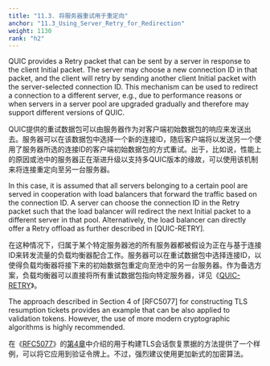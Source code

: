 ```yaml
---
title: "11.3. 将服务器重试用于重定向"
anchor: "11.3_Using_Server_Retry_for_Redirection"
weight: 1130
rank: "h2"
---
```


QUIC provides a Retry packet that can be sent by a server in response to the client Initial packet. The server may choose a new connection ID in that packet, and the client will retry by sending another client Initial packet with the server-selected connection ID. This mechanism can be used to redirect a connection to a different server, e.g., due to performance reasons or when servers in a server pool are upgraded gradually and therefore may support different versions of QUIC.

QUIC提供的重试数据包可以由服务器作为对客户端初始数据包的响应来发送出去。服务器可以在该数据包中选择一个新的连接ID，随后客户端将以发送另一个使用了服务器所选的连接ID的客户端初始数据包的方式重试。出于，比如说，性能上的原因或池中的服务器正在渐进升级以支持多QUIC版本的缘故，可以使用该机制来将连接重定向至另一台服务器。

In this case, it is assumed that all servers belonging to a certain pool are served in cooperation with load balancers that forward the traffic based on the connection ID. A server can choose the connection ID in the Retry packet such that the load balancer will redirect the next Initial packet to a different server in that pool. Alternatively, the load balancer can directly offer a Retry offload as further described in [QUIC-RETRY].

在这种情况下，归属于某个特定服务器池的所有服务器都被假设为正在与基于连接ID来转发流量的负载均衡器配合工作。服务器可以在重试数据包中选择连接ID，以使得负载均衡器将接下来的初始数据包重定向至池中的另一台服务器。作为备选方案，负载均衡器可以直接将所有重试数据包指向特定服务器，详见《[QUIC-RETRY]()》。

The approach described in Section 4 of [RFC5077] for constructing TLS resumption tickets provides an example that can be also applied to validation tokens. However, the use of more modern cryptographic algorithms is highly recommended.

在《[RFC5077]()》的[第4章]()中介绍的用于构建TLS会话恢复票据的方法提供了一个样例，可以将它应用到验证令牌上。不过，强烈建议使用更加新式的加密算法。
